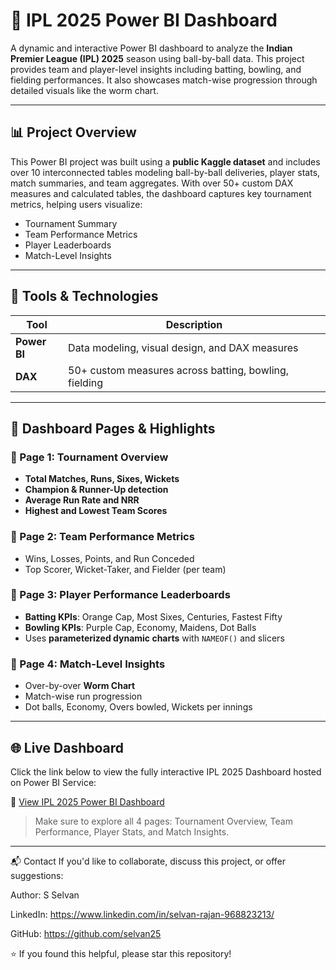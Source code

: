 # 🏏 IPL 2025 Power BI Dashboard

A dynamic and interactive Power BI dashboard to analyze the **Indian Premier League (IPL) 2025** season using ball-by-ball data. This project provides team and player-level insights including batting, bowling, and fielding performances. It also showcases match-wise progression through detailed visuals like the worm chart.

---

## 📊 Project Overview

This Power BI project was built using a **public Kaggle dataset** and includes over 10 interconnected tables modeling ball-by-ball deliveries, player stats, match summaries, and team aggregates. With over 50+ custom DAX measures and calculated tables, the dashboard captures key tournament metrics, helping users visualize:

- Tournament Summary
- Team Performance Metrics
- Player Leaderboards
- Match-Level Insights

---

## 🧰 Tools & Technologies

| Tool           | Description                                     |
|----------------|-------------------------------------------------|
| **Power BI**   | Data modeling, visual design, and DAX measures  |
| **DAX**        | 50+ custom measures across batting, bowling, fielding |

---

## 📌 Dashboard Pages & Highlights

### 📍 Page 1: Tournament Overview
- **Total Matches, Runs, Sixes, Wickets**
- **Champion & Runner-Up detection**
- **Average Run Rate and NRR**
- **Highest and Lowest Team Scores**

### 📍 Page 2: Team Performance Metrics
- Wins, Losses, Points, and Run Conceded
- Top Scorer, Wicket-Taker, and Fielder (per team)

### 📍 Page 3: Player Performance Leaderboards
- **Batting KPIs**: Orange Cap, Most Sixes, Centuries, Fastest Fifty
- **Bowling KPIs**: Purple Cap, Economy, Maidens, Dot Balls
- Uses **parameterized dynamic charts** with `NAMEOF()` and slicers

### 📍 Page 4: Match-Level Insights
- Over-by-over **Worm Chart**
- Match-wise run progression
- Dot balls, Economy, Overs bowled, Wickets per innings

---

## 🌐 Live Dashboard

Click the link below to view the fully interactive IPL 2025 Dashboard hosted on Power BI Service:

🔗 [View IPL 2025 Power BI Dashboard](https://app.powerbi.com/view?r=eyJrIjoiMGQ3MTc4MjQtZGZlMi00MjkyLTlmMGItNzZlM2Q3NmVhNjM4IiwidCI6IjAwOTU0OTIzLTIyMjYtNDIxOC04NDg5LWNmMTA2Mjc0YWJkYSJ9&pageName=4f94ea508fbc83ba5c2c)

> Make sure to explore all 4 pages: Tournament Overview, Team Performance, Player Stats, and Match Insights.

---

📬 Contact
If you'd like to collaborate, discuss this project, or offer suggestions:

Author: S Selvan

LinkedIn: https://www.linkedin.com/in/selvan-rajan-968823213/

GitHub: https://github.com/selvan25

⭐ If you found this helpful, please star this repository!
